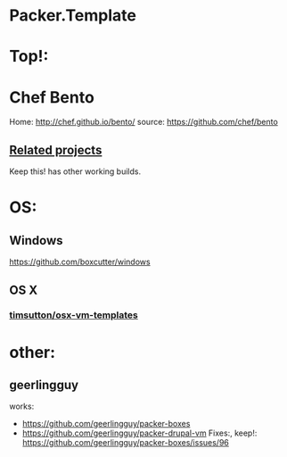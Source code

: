 # Packer.Template

# Top!:
# Chef Bento
Home: http://chef.github.io/bento/
source: https://github.com/chef/bento

## [Related projects](https://github.com/chef/bento#related-projects)
Keep this! has other working builds.

# OS:
## Windows
https://github.com/boxcutter/windows

## OS X
### [timsutton/osx-vm-templates](https://github.com/timsutton/osx-vm-templates)

# other:
## geerlingguy
works:
- https://github.com/geerlingguy/packer-boxes
- https://github.com/geerlingguy/packer-drupal-vm
Fixes:, keep!: https://github.com/geerlingguy/packer-boxes/issues/96
